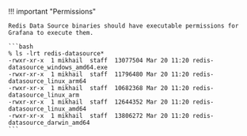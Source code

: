 !!! important "Permissions"

    Redis Data Source binaries should have executable permissions for Grafana to execute them.

    ```bash
    % ls -lrt redis-datasource*
    -rwxr-xr-x  1 mikhail  staff  13077504 Mar 20 11:20 redis-datasource_windows_amd64.exe
    -rwxr-xr-x  1 mikhail  staff  11796480 Mar 20 11:20 redis-datasource_linux_arm64
    -rwxr-xr-x  1 mikhail  staff  10682368 Mar 20 11:20 redis-datasource_linux_arm
    -rwxr-xr-x  1 mikhail  staff  12644352 Mar 20 11:20 redis-datasource_linux_amd64
    -rwxr-xr-x  1 mikhail  staff  13806272 Mar 20 11:20 redis-datasource_darwin_amd64
    ```
